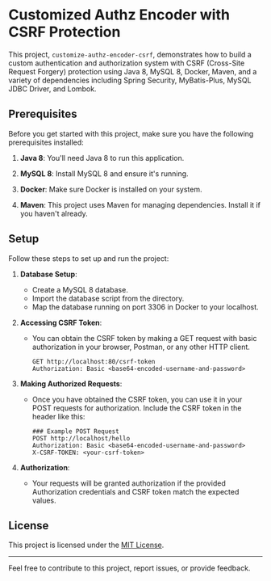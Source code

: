 # Customized Authz Encoder with CSRF Protection

This project, `customize-authz-encoder-csrf`, demonstrates how to build a custom authentication and authorization system with CSRF (Cross-Site Request Forgery) protection using Java 8, MySQL 8, Docker, Maven, and a variety of dependencies including Spring Security, MyBatis-Plus, MySQL JDBC Driver, and Lombok.

## Prerequisites

Before you get started with this project, make sure you have the following prerequisites installed:

1. **Java 8**: You'll need Java 8 to run this application.

2. **MySQL 8**: Install MySQL 8 and ensure it's running.

3. **Docker**: Make sure Docker is installed on your system.

4. **Maven**: This project uses Maven for managing dependencies. Install it if you haven't already.

## Setup

Follow these steps to set up and run the project:

1. **Database Setup**:

    - Create a MySQL 8 database.
    - Import the database script from the directory.
    - Map the database running on port 3306 in Docker to your localhost.

2. **Accessing CSRF Token**:

    - You can obtain the CSRF token by making a GET request with basic authorization in your browser, Postman, or any other HTTP client.

      ```
      GET http://localhost:80/csrf-token
      Authorization: Basic <base64-encoded-username-and-password>
      ```

3. **Making Authorized Requests**:

    - Once you have obtained the CSRF token, you can use it in your POST requests for authorization. Include the CSRF token in the header like this:

      ```
      ### Example POST Request
      POST http://localhost/hello
      Authorization: Basic <base64-encoded-username-and-password>
      X-CSRF-TOKEN: <your-csrf-token>
      ```

4. **Authorization**:

    - Your requests will be granted authorization if the provided Authorization credentials and CSRF token match the expected values.

## License

This project is licensed under the [MIT License](LICENSE).

---

Feel free to contribute to this project, report issues, or provide feedback.